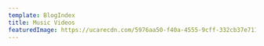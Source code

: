 ```yaml
---
template: BlogIndex
title: Music Videos
featuredImage: https://ucarecdn.com/5976aa50-f40a-4555-9cff-332cb37e7114/-/crop/2045x531/3,210/-/preview/
---
```

